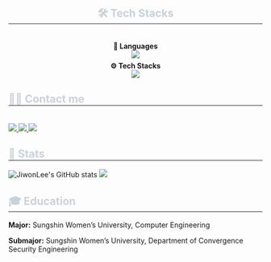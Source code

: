 <div style="text-align: center;">
  <h2 style="border-bottom: 1px solid #21262d; color: #c9d1d9;"> 🛠️ Tech Stacks </h2> <br>

  <div style="text-align: center; margin-bottom: 6px;">
    <strong>📗 Languages</strong><br>
    <a href="https://skillicons.dev">
      <img src="https://skillicons.dev/icons?i=c,java,python&theme=light">
    </a>
  </div>

  <div style="text-align: center;">
    <strong>⚙️ Tech Stacks</strong><br>
    <a href="https://skillicons.dev">
      <img src="https://skillicons.dev/icons?i=spring,flask,mysql,aws,gcp,docker,kubernetes">
    </a>
  </div>
</div>

<div style="text-align: left;">
    <h2 style="border-bottom: 1px solid #21262d; color: #c9d1d9;"> 🧑‍💻 Contact me </h2> <br> 
    <div style="text-align: left;"> 
        <a href=https://velog.io/@jayaione_ele/posts> 
            <img src="https://img.shields.io/badge/Velog-20C997?style=flat-square&logo=Velog&logoColor=white&link=https://velog.io/@jayaione_ele/posts"> 
        </a>
        <a href=mailto:ljw56b@gmail.com> 
            <img src="https://img.shields.io/badge/Gmail-EA4335?style=flat-square&logo=Gmail&logoColor=white&link=mailto:ljw56b@gmail.com"> 
        </a>
        <a href=https://plump-nightshade-d81.notion.site/5ebe6164145b411797dd7cf8b118d507?pvs=4> 
            <img src="https://img.shields.io/badge/Notion-000000?style=flat-square&logo=Notion&logoColor=white&link=https://plump-nightshade-d81.notion.site/5ebe6164145b411797dd7cf8b118d507?pvs=4"> 
        </a>
    </div>  
</div>
<div style="text-align: left;"> 
    <h2 style="border-bottom: 1px solid #21262d; color: #c9d1d9;"> 🏅 Stats </h2> 
    <div style="text-align: left;"> 
        <img src="https://github-readme-stats.vercel.app/api?username=JiwonLee42&show_icons=true&theme=radical" alt="JiwonLee's GitHub stats"/>
        <img src="https://github-readme-stats.vercel.app/api/top-langs/?username=JiwonLee42&layout=compact&bg_color=180,000000,&title_color=000000&text_color=000000"
          />
    </div>
</div>
<div style="text-align: left;">
    <h2 style="border-bottom: 1px solid #21262d; color: #c9d1d9;"> 🎓 Education </h2>
    <div style="text-align: left;">
        <p><strong>Major:</strong> Sungshin Women’s University, Computer Engineering</p>
        <p><strong>Submajor:</strong> Sungshin Women’s University, Department of Convergence Security Engineering</p>
    </div>
</div>

